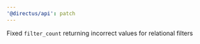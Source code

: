 ```yaml
---
'@directus/api': patch
---
```


Fixed `filter_count` returning incorrect values for relational filters
